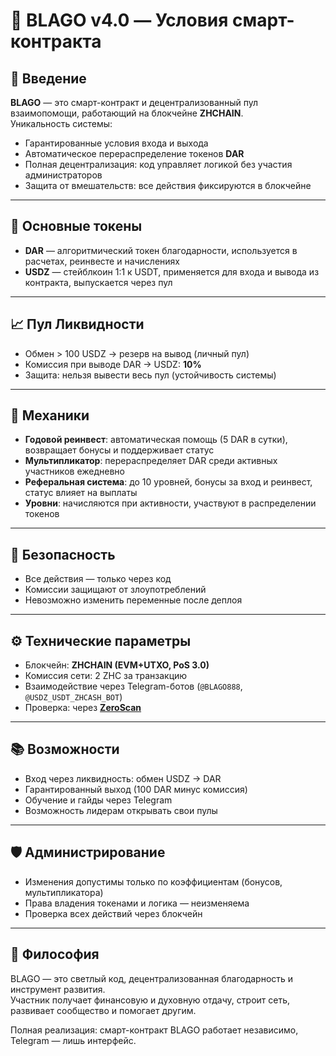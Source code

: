
# 📜 BLAGO v4.0 — Условия смарт-контракта

## 🔹 Введение

**BLAGO** — это смарт-контракт и децентрализованный пул взаимопомощи, работающий на блокчейне **ZHCHAIN**.  
Уникальность системы:
- Гарантированные условия входа и выхода
- Автоматическое перераспределение токенов **DAR**
- Полная децентрализация: код управляет логикой без участия администраторов
- Защита от вмешательств: все действия фиксируются в блокчейне

---

## 💠 Основные токены

- **DAR** — алгоритмический токен благодарности, используется в расчетах, реинвесте и начислениях
- **USDZ** — стейблкоин 1:1 к USDT, применяется для входа и вывода из контракта, выпускается через пул

---

## 📈 Пул Ликвидности

- Обмен > 100 USDZ → резерв на вывод (личный пул)
- Комиссия при выводе DAR → USDZ: **10%**
- Защита: нельзя вывести весь пул (устойчивость системы)

---

## 🧠 Механики

- **Годовой реинвест**: автоматическая помощь (5 DAR в сутки), возвращает бонусы и поддерживает статус
- **Мультипликатор**: перераспределяет DAR среди активных участников ежедневно
- **Реферальная система**: до 10 уровней, бонусы за вход и реинвест, статус влияет на выплаты
- **Уровни**: начисляются при активности, участвуют в распределении токенов

---

## 🔐 Безопасность

- Все действия — только через код
- Комиссии защищают от злоупотреблений
- Невозможно изменить переменные после деплоя

---

## ⚙️ Технические параметры

- Блокчейн: **ZHCHAIN (EVM+UTXO, PoS 3.0)**
- Комиссия сети: 2 ZHC за транзакцию
- Взаимодействие через Telegram-ботов (`@BLAGO888`, `@USDZ_USDT_ZHCASH_BOT`)
- Проверка: через **[ZeroScan](https://zeroscan.io/)**

---

## 📚 Возможности

- Вход через ликвидность: обмен USDZ → DAR
- Гарантированный выход (100 DAR минус комиссия)
- Обучение и гайды через Telegram
- Возможность лидерам открывать свои пулы

---

## 🛡️ Администрирование

- Изменения допустимы только по коэффициентам (бонусов, мультипликатора)
- Права владения токенами и логика — неизменяема
- Проверка всех действий через блокчейн

---

## 🤝 Философия

BLAGO — это светлый код, децентрализованная благодарность и инструмент развития.  
Участник получает финансовую и духовную отдачу, строит сеть, развивает сообщество и помогает другим.

Полная реализация: смарт-контракт BLAGO работает независимо, Telegram — лишь интерфейс.  
